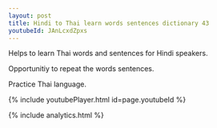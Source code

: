 ```yaml
---
layout: post
title: Hindi to Thai learn words sentences dictionary 43 
youtubeId: JAnLcxdZpxs
---
```

 
 
Helps to learn Thai words and sentences for Hindi speakers.

Opportunitiy to repeat the words sentences. 

Practice Thai language. 
 
{% include youtubePlayer.html id=page.youtubeId %}
 
 
{% include analytics.html %}